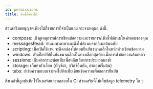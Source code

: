 ```yaml
---
id: permissions
title: สิทธิ์ที่ต้องใช้
---
```


ส่วนเสริมขอนุญาตเพียงไม่กี่รายการที่จำเป็นและเจาะจงเหตุผล ดังนี้:

- compose: เฝ้าดูเหตุการณ์การเขียนข้อความและรายการ/เพิ่มไฟล์แนบในคำตอบของคุณ
- messagesRead: อ่านเมทาดาทาและดึงไฟล์แนบจากอีเมลต้นฉบับ
- scripting: เมื่อเปิดใช้งาน จะฉีดกล่องโต้ตอบยืนยันขนาดเล็กในหน้าต่างเขียนข้อความ
- windows: เปิดป๊อปอัปยืนยันขนาดเล็กเป็นทางเลือกสุดท้ายเมื่อการส่งข้อความล้มเหลว
- sessions: เก็บค่าสถานะต่อแท็บเพื่อหลีกเลี่ยงการประมวลผลซ้ำ
- storage: เก็บค่าตัวเลือก (บัญชีดำ, สวิตช์ยืนยัน, คำตอบเริ่มต้น)
- tabs: ส่งข้อความแบบเจาะจงไปยังแท็บเขียนข้อความเพื่อขอการยืนยัน

สิ่งเหล่านี้ถูกบันทึกไว้ในซอร์สและทดสอบใน CI ส่วนเสริมนี้ไม่เก็บข้อมูล telemetry ใด ๆ
